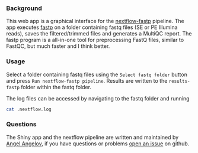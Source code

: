 ### Background

This web app is a graphical interface for the [nextflow-fastp](https://github.com/angelovangel/nextflow-fastp) pipeline. The app executes [fastp](https://github.com/OpenGene/fastp) on a folder containing fastq files (SE or PE Illumina reads), saves the filtered/trimmed files and generates a MultiQC report. The fastp program is a all-in-one tool for preprocessing FastQ files, similar to FastQC, but much faster and I think better.

### Usage

Select a folder containing fastq files using the `Select fastq folder` button and press `Run nextflow-fastp pipeline`. Results are written to the `results-fastp` folder within the fastq folder.

The log files can be accessed by navigating to the fastq folder and running

```bash
cat .nextflow.log
```

### Questions

The Shiny app and the nextflow pipeline are written and maintained by [Angel Angelov](https://github.com/angelovangel), if you have questions or problems [open an issue](https://github.com/angelovangel/nextflow-fastp-shiny/issues/new) on github.
